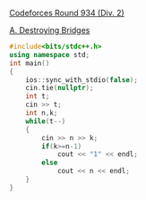 [Codeforces Round 934 (Div. 2)](https://codeforces.com/contest/1944)

[A. Destroying Bridges](https://codeforces.com/contest/1944/problem/A)

```cpp
#include<bits/stdc++.h>
using namespace std;
int main()
{
    ios::sync_with_stdio(false);
    cin.tie(nullptr);
    int t;
    cin >> t;
    int n,k;
    while(t--)
    {
        cin >> n >> k;
        if(k>=n-1)
            cout << "1" << endl;
        else
            cout << n << endl;
    }
}
```
